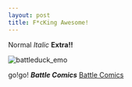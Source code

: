 ```yaml
---
layout: post
title: F*cKing Awesome!
---
```


Normal _Italic_ **Extra!!**

![battleduck_emo](https://cloud.githubusercontent.com/assets/10589607/5951601/e18fd470-a7ac-11e4-8dc5-0b244674639d.png)

go!go! **_Battle Comics_** [Battle Comics](http://battlecomics.co.kr/)
